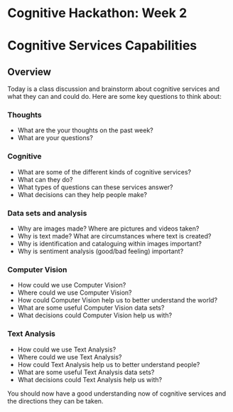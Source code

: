 # Cognitive Hackathon: Week 2
# Cognitive Services Capabilities

## Overview
Today is a class discussion and brainstorm about cognitive services and what they can and could do. Here are some key questions to think about:

### Thoughts
* What are the your thoughts on the past week?
* What are your questions?

### Cognitive
* What are some of the different kinds of cognitive services?
* What can they do?
* What types of questions can these services answer?
* What decisions can they help people make?

### Data sets and analysis
* Why are images made? Where are pictures and videos taken?
* Why is text made? What are circumstances where text is created?
* Why is identification and cataloguing within images important?
* Why is sentiment analysis (good/bad feeling) important?

### Computer Vision
* How could we use Computer Vision?
* Where could we use Computer Vision?
* How could Computer Vision help us to better understand the world?
* What are some useful Computer Vision data sets?
* What decisions could Computer Vision help us with?

### Text Analysis
* How could we use Text Analysis?
* Where could we use Text Analysis?
* How could Text Analysis help us to better understand people? 
* What are some useful Text Analysis data sets?
* What decisions could Text Analysis help us with?

You should now have a good understanding now of cognitive services and the directions they can be taken. 